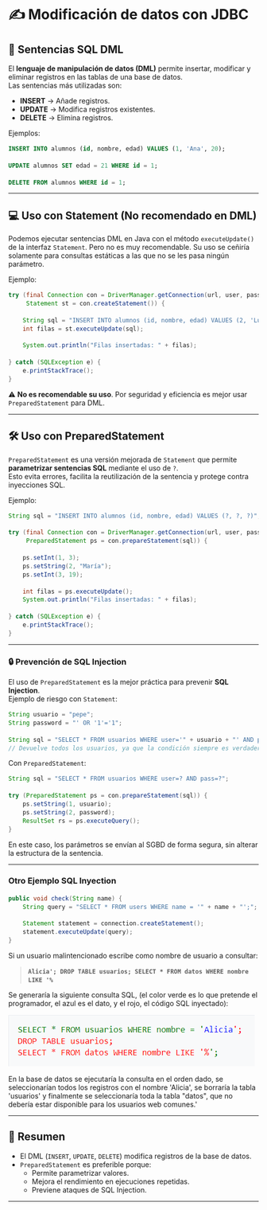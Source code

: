 # ✍️ Modificación de datos con JDBC

## 📘 Sentencias SQL DML

El **lenguaje de manipulación de datos (DML)** permite insertar, modificar y eliminar registros en las tablas de una base de datos.  
Las sentencias más utilizadas son:

- **INSERT** → Añade registros.  
- **UPDATE** → Modifica registros existentes.  
- **DELETE** → Elimina registros.  

Ejemplos:

```sql
INSERT INTO alumnos (id, nombre, edad) VALUES (1, 'Ana', 20);

UPDATE alumnos SET edad = 21 WHERE id = 1;

DELETE FROM alumnos WHERE id = 1;
```

---

## 💻 Uso con Statement (No recomendado en DML)

Podemos ejecutar sentencias DML en Java con el método `executeUpdate()` de la interfaz `Statement`. Pero no es muy recomendable.
Su uso se ceñiría solamente para consultas estáticas a las que no se les pasa ningún parámetro.

Ejemplo:

```java
try (final Connection con = DriverManager.getConnection(url, user, password);
     Statement st = con.createStatement()) {

    String sql = "INSERT INTO alumnos (id, nombre, edad) VALUES (2, 'Luis', 22)";
    int filas = st.executeUpdate(sql);

    System.out.println("Filas insertadas: " + filas);

} catch (SQLException e) {
    e.printStackTrace();
}
```

⚠️ **No es recomendable su uso**. Por seguridad y eficiencia es mejor usar `PreparedStatement` para DML.

---

## 🛠️ Uso con PreparedStatement

`PreparedStatement` es una versión mejorada de `Statement` que permite **parametrizar sentencias SQL** mediante el uso de `?`.  
Esto evita errores, facilita la reutilización de la sentencia y protege contra inyecciones SQL.  

Ejemplo:

```java
String sql = "INSERT INTO alumnos (id, nombre, edad) VALUES (?, ?, ?)";

try (final Connection con = DriverManager.getConnection(url, user, password);
     PreparedStatement ps = con.prepareStatement(sql)) {

    ps.setInt(1, 3);
    ps.setString(2, "María");
    ps.setInt(3, 19);

    int filas = ps.executeUpdate();
    System.out.println("Filas insertadas: " + filas);

} catch (SQLException e) {
    e.printStackTrace();
}
```

---

### 🔒 Prevención de SQL Injection

El uso de `PreparedStatement` es la mejor práctica para prevenir **SQL Injection**.  
Ejemplo de riesgo con `Statement`:

```java
String usuario = "pepe";
String password = "' OR '1'='1";

String sql = "SELECT * FROM usuarios WHERE user='" + usuario + "' AND pass='" + password + "'";
// Devuelve todos los usuarios, ya que la condición siempre es verdadera.
```

Con `PreparedStatement`:

```java
String sql = "SELECT * FROM usuarios WHERE user=? AND pass=?";

try (PreparedStatement ps = con.prepareStatement(sql)) {
    ps.setString(1, usuario);
    ps.setString(2, password);
    ResultSet rs = ps.executeQuery();
}
```

En este caso, los parámetros se envían al SGBD de forma segura, sin alterar la estructura de la sentencia.

---

### Otro Ejemplo SQL Inyection

```java
public void check(String name) {
    String query = "SELECT * FROM users WHERE name = '" + name + "';";

    Statement statement = connection.createStatement();
    statement.executeUpdate(query);
}
```

Si un usuario malintencionado escribe como nombre de usuario a consultar: 

> **`Alicia'; DROP TABLE usuarios; SELECT * FROM datos WHERE nombre LIKE '%`**

Se generaría la siguiente consulta SQL, (el color verde es lo que pretende el programador, el azul es el dato, y el rojo, el código SQL inyectado):

![jdbc](../img/ud2/7inyection.png)

En la base de datos se ejecutaría la consulta en el orden dado, se seleccionarían todos los registros con el nombre 'Alicia', se borraría la tabla 'usuarios' y finalmente se seleccionaría toda la tabla "datos", que no debería estar disponible para los usuarios web comunes.'

---

## 📌 Resumen

- El DML (`INSERT`, `UPDATE`, `DELETE`) modifica registros de la base de datos.  
- `PreparedStatement` es preferible porque:  
  - Permite parametrizar valores.  
  - Mejora el rendimiento en ejecuciones repetidas.  
  - Previene ataques de SQL Injection.  

---

